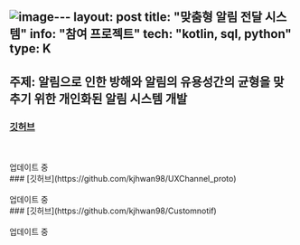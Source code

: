 ![image](https://github.com/user-attachments/assets/4b77658e-d3f8-4c71-bcd2-696c10fe6baa)---
layout: post
title: "맞춤형 알림 전달 시스템"
info: "참여 프로젝트"
tech: "kotlin, sql, python"
type: K
---

## 주제: 알림으로 인한 방해와 알림의 유용성간의 균형을 맞추기 위한 개인화된 알림 시스템 개발
### [깃허브](https://github.com/kjhwan98/UXCollect_proto)
<br/>
<br/> 업데이트 중
<br/>
### [깃허브](https://github.com/kjhwan98/UXChannel_proto)
<br/>
<br/> 업데이트 중
<br/>
### [깃허브](https://github.com/kjhwan98/Customnotif)
<br/>
<br/> 업데이트 중
<br/>
